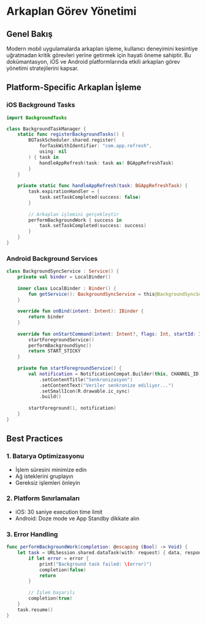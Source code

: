 # Arkaplan Görev Yönetimi

## Genel Bakış

Modern mobil uygulamalarda arkaplan işleme, kullanıcı deneyimini kesintiye uğratmadan kritik görevleri yerine getirmek için hayati öneme sahiptir. Bu dokümantasyon, iOS ve Android platformlarında etkili arkaplan görev yönetimi stratejilerini kapsar.

## Platform-Specific Arkaplan İşleme

### iOS Background Tasks
```swift
import BackgroundTasks

class BackgroundTaskManager {
    static func registerBackgroundTasks() {
        BGTaskScheduler.shared.register(
            forTaskWithIdentifier: "com.app.refresh",
            using: nil
        ) { task in
            handleAppRefresh(task: task as! BGAppRefreshTask)
        }
    }
    
    private static func handleAppRefresh(task: BGAppRefreshTask) {
        task.expirationHandler = {
            task.setTaskCompleted(success: false)
        }
        
        // Arkaplan işlemini gerçekleştir
        performBackgroundWork { success in
            task.setTaskCompleted(success: success)
        }
    }
}
```

### Android Background Services
```kotlin
class BackgroundSyncService : Service() {
    private val binder = LocalBinder()
    
    inner class LocalBinder : Binder() {
        fun getService(): BackgroundSyncService = this@BackgroundSyncService
    }
    
    override fun onBind(intent: Intent): IBinder {
        return binder
    }
    
    override fun onStartCommand(intent: Intent?, flags: Int, startId: Int): Int {
        startForegroundService()
        performBackgroundSync()
        return START_STICKY
    }
    
    private fun startForegroundService() {
        val notification = NotificationCompat.Builder(this, CHANNEL_ID)
            .setContentTitle("Senkronizasyon")
            .setContentText("Veriler senkronize ediliyor...")
            .setSmallIcon(R.drawable.ic_sync)
            .build()
            
        startForeground(1, notification)
    }
}
```

## Best Practices

### 1. Batarya Optimizasyonu
- İşlem süresini minimize edin
- Ağ isteklerini gruplayın
- Gereksiz işlemleri önleyin

### 2. Platform Sınırlamaları
- iOS: 30 saniye execution time limit
- Android: Doze mode ve App Standby dikkate alın

### 3. Error Handling
```swift
func performBackgroundWork(completion: @escaping (Bool) -> Void) {
    let task = URLSession.shared.dataTask(with: request) { data, response, error in
        if let error = error {
            print("Background task failed: \(error)")
            completion(false)
            return
        }
        
        // İşlem başarılı
        completion(true)
    }
    task.resume()
}
```
